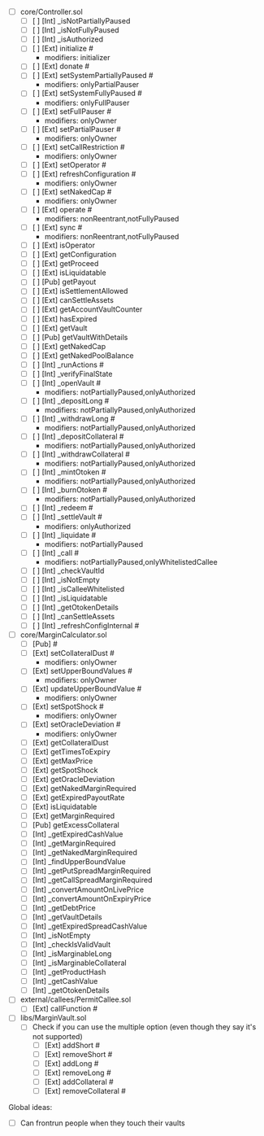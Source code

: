 - [ ] core/Controller.sol
    - [ ] [ ] [Int] _isNotPartiallyPaused
    - [ ] [ ] [Int] _isNotFullyPaused
    - [ ] [ ] [Int] _isAuthorized
    - [ ] [ ] [Ext] initialize #
       - modifiers: initializer
    - [ ] [ ] [Ext] donate #
    - [ ] [ ] [Ext] setSystemPartiallyPaused #
       - modifiers: onlyPartialPauser
    - [ ] [ ] [Ext] setSystemFullyPaused #
       - modifiers: onlyFullPauser
    - [ ] [ ] [Ext] setFullPauser #
       - modifiers: onlyOwner
    - [ ] [ ] [Ext] setPartialPauser #
       - modifiers: onlyOwner
    - [ ] [ ] [Ext] setCallRestriction #
       - modifiers: onlyOwner
    - [ ] [ ] [Ext] setOperator #
    - [ ] [ ] [Ext] refreshConfiguration #
       - modifiers: onlyOwner
    - [ ] [ ] [Ext] setNakedCap #
       - modifiers: onlyOwner
    - [ ] [ ] [Ext] operate #
       - modifiers: nonReentrant,notFullyPaused
    - [ ] [ ] [Ext] sync #
       - modifiers: nonReentrant,notFullyPaused
    - [ ] [ ] [Ext] isOperator
    - [ ] [ ] [Ext] getConfiguration
    - [ ] [ ] [Ext] getProceed
    - [ ] [ ] [Ext] isLiquidatable
    - [ ] [ ] [Pub] getPayout
    - [ ] [ ] [Ext] isSettlementAllowed
    - [ ] [ ] [Ext] canSettleAssets
    - [ ] [ ] [Ext] getAccountVaultCounter
    - [ ] [ ] [Ext] hasExpired
    - [ ] [ ] [Ext] getVault
    - [ ] [ ] [Pub] getVaultWithDetails
    - [ ] [ ] [Ext] getNakedCap
    - [ ] [ ] [Ext] getNakedPoolBalance
    - [ ] [ ] [Int] _runActions #
    - [ ] [ ] [Int] _verifyFinalState
    - [ ] [ ] [Int] _openVault #
       - modifiers: notPartiallyPaused,onlyAuthorized
    - [ ] [ ] [Int] _depositLong #
       - modifiers: notPartiallyPaused,onlyAuthorized
    - [ ] [ ] [Int] _withdrawLong #
       - modifiers: notPartiallyPaused,onlyAuthorized
    - [ ] [ ] [Int] _depositCollateral #
       - modifiers: notPartiallyPaused,onlyAuthorized
    - [ ] [ ] [Int] _withdrawCollateral #
       - modifiers: notPartiallyPaused,onlyAuthorized
    - [ ] [ ] [Int] _mintOtoken #
       - modifiers: notPartiallyPaused,onlyAuthorized
    - [ ] [ ] [Int] _burnOtoken #
       - modifiers: notPartiallyPaused,onlyAuthorized
    - [ ] [ ] [Int] _redeem #
    - [ ] [ ] [Int] _settleVault #
       - modifiers: onlyAuthorized
    - [ ] [ ] [Int] _liquidate #
       - modifiers: notPartiallyPaused
    - [ ] [ ] [Int] _call #
       - modifiers: notPartiallyPaused,onlyWhitelistedCallee
    - [ ] [ ] [Int] _checkVaultId
    - [ ] [ ] [Int] _isNotEmpty
    - [ ] [ ] [Int] _isCalleeWhitelisted
    - [ ] [ ] [Int] _isLiquidatable
    - [ ] [ ] [Int] _getOtokenDetails
    - [ ] [ ] [Int] _canSettleAssets
    - [ ] [ ] [Int] _refreshConfigInternal #

- [ ] core/MarginCalculator.sol
    - [ ] [Pub] <Constructor> #
    - [ ] [Ext] setCollateralDust #
       - modifiers: onlyOwner
    - [ ] [Ext] setUpperBoundValues #
       - modifiers: onlyOwner
    - [ ] [Ext] updateUpperBoundValue #
       - modifiers: onlyOwner
    - [ ] [Ext] setSpotShock #
       - modifiers: onlyOwner
    - [ ] [Ext] setOracleDeviation #
       - modifiers: onlyOwner
    - [ ] [Ext] getCollateralDust
    - [ ] [Ext] getTimesToExpiry
    - [ ] [Ext] getMaxPrice
    - [ ] [Ext] getSpotShock
    - [ ] [Ext] getOracleDeviation
    - [ ] [Ext] getNakedMarginRequired
    - [ ] [Ext] getExpiredPayoutRate
    - [ ] [Ext] isLiquidatable
    - [ ] [Ext] getMarginRequired
    - [ ] [Pub] getExcessCollateral
    - [ ] [Int] _getExpiredCashValue
    - [ ] [Int] _getMarginRequired
    - [ ] [Int] _getNakedMarginRequired
    - [ ] [Int] _findUpperBoundValue
    - [ ] [Int] _getPutSpreadMarginRequired
    - [ ] [Int] _getCallSpreadMarginRequired
    - [ ] [Int] _convertAmountOnLivePrice
    - [ ] [Int] _convertAmountOnExpiryPrice
    - [ ] [Int] _getDebtPrice
    - [ ] [Int] _getVaultDetails
    - [ ] [Int] _getExpiredSpreadCashValue
    - [ ] [Int] _isNotEmpty
    - [ ] [Int] _checkIsValidVault
    - [ ] [Int] _isMarginableLong
    - [ ] [Int] _isMarginableCollateral
    - [ ] [Int] _getProductHash
    - [ ] [Int] _getCashValue
    - [ ] [Int] _getOtokenDetails

- [ ] external/callees/PermitCallee.sol
    - [ ] [Ext] callFunction #
- [ ] libs/MarginVault.sol
  - [ ] Check if you can use the multiple option (even though they say it's not supported)
    - [ ] [Ext] addShort #
    - [ ] [Ext] removeShort #
    - [ ] [Ext] addLong #
    - [ ] [Ext] removeLong #
    - [ ] [Ext] addCollateral #
    - [ ] [Ext] removeCollateral #

Global ideas:
- [ ] Can frontrun people when they touch their vaults